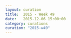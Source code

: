 ```yaml
---
layout: curation
title:  2015 - Week 49
date:   2015-12-06 15:00:00
category: curations
curation: "2015-w49"
---
```


